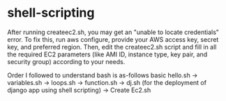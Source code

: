 # shell-scripting

After running createec2.sh, you may get an "unable to locate credentials" error. To fix this, run aws configure, provide your AWS access key, secret key, and preferred region. Then, edit the createec2.sh script and fill in all the required EC2 parameters (like AMI ID, instance type, key pair, and security group) according to your needs.

Order I followed to understand bash is as-follows basic hello.sh -> variables.sh -> loops.sh -> function.sh -> dj.sh (for the deployment of django app using shell scripting) -> Create Ec2.sh  
